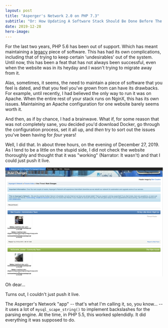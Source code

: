 ```yaml
---
layout: post
title: "Asperger's Network 2.0 on PHP 7.3"
subtitle: "Or: How Updating A Software Stack Should Be Done Before The Software Is End Of Life For Two Years!"
date: 2019-12-28
hero-image:
---
```


For the last two years, PHP 5.6 has been out of support. Which has meant maintaining a <a href="//aspergers.network" target="_new">legacy</a> piece of software. This has had its own complications, including that of trying to keep certain 'undesirables' out of the system. Until now, this has been a feat that has not always been successful, even when the website was in its heyday and I wasn't trying to migrate away from it. 

Alas, sometimes, it seems, the need to maintain a piece of software that you feel is dated, and that you feel you've grown from can have its drawbacks. For example, until recently, I had believed the only way to run it was on Apache. When the entire rest of your stack runs on NginX, this has its own issues. Maintaining an Apache configuration for one website barely seems worth it.

And then, as if by chance, I had a brainwave. What if, for some reason that was not completely sane, you decided you'd download Docker, go through the configuration process, set it all up, and *then* try to sort out the issues you've been having for _four_ years! 

Well, I did that. In about three hours, on the evening of December 27, 2019. As I tend to be a little on the stupid side, I did not check the website thoroughly and thought that it was "working" (Narrator: It wasn't) and that I could just push it live. 

<div class="embedimg">
    <img src="/images/screenshot/aspnt/p1i1.png" alt="Broken Asperger's Network Website" />
    <div class="caption">
        <p>Oh dear...</p>
    </div>
</div>

Turns out, I couldn't just push it live. 

The Asperger's Network "app" -- that's what I'm calling it, so, you know... -- it uses a lot of `mysql_scape_string()` to implement backslashes for the parsing engine. At the time, in PHP 5.5, this worked splendidly. It did everything it was supposed to do. 